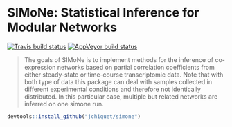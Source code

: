 
<!-- README.md is generated from README.Rmd. Please edit that file -->

# SIMoNe: Statistical Inference for Modular Networks

[![Travis build
status](https://travis-ci.org/jchiquet/simone.svg?branch=master)](https://travis-ci.org/jchiquet/simone)
[![AppVeyor build
status](https://ci.appveyor.com/api/projects/status/github/jchiquet/simone?branch=master&svg=true)](https://ci.appveyor.com/project/jchiquet/simone)

> The goals of SIMoNe is to implement methods for the inference of
> co-expression networks based on partial correlation coefficients from
> either steady-state or time-course transcriptomic data. Note that with
> both type of data this package can deal with samples collected in
> different experimental conditions and therefore not identically
> distributed. In this particular case, multiple but related networks
> are inferred on one simone run.

``` r
devtools::install_github("jchiquet/simone")
```
